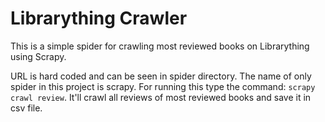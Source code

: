 # Librarything Crawler
This is a simple spider for crawling most reviewed books on Librarything using Scrapy.

URL is hard coded and can be seen in spider directory. The name of only spider in this project is scrapy. 
For running this type the command: ```scrapy crawl review```. It'll crawl all reviews of most reviewed books and save it in csv file.
